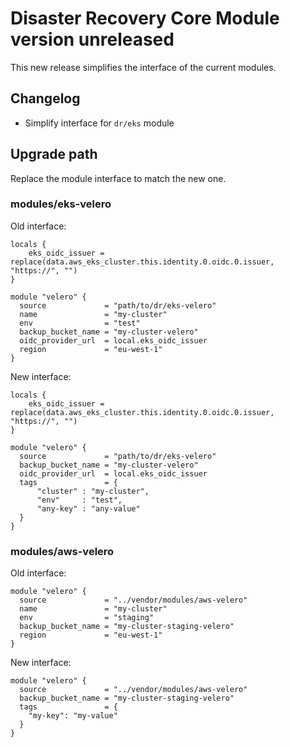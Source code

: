 # Disaster Recovery Core Module version unreleased

This new release simplifies the interface of the current modules.

## Changelog

- Simplify interface for `dr/eks` module

## Upgrade path

Replace the module interface to match the new one.

### modules/eks-velero

Old interface:

```hcl
locals {
    eks_oidc_issuer = replace(data.aws_eks_cluster.this.identity.0.oidc.0.issuer, "https://", "")
}

module "velero" {
  source             = "path/to/dr/eks-velero"
  name               = "my-cluster"
  env                = "test"
  backup_bucket_name = "my-cluster-velero"
  oidc_provider_url  = local.eks_oidc_issuer
  region             = "eu-west-1"
}
```

New interface:

```hcl
locals {
    eks_oidc_issuer = replace(data.aws_eks_cluster.this.identity.0.oidc.0.issuer, "https://", "")
}

module "velero" {
  source             = "path/to/dr/eks-velero"
  backup_bucket_name = "my-cluster-velero"
  oidc_provider_url  = local.eks_oidc_issuer
  tags               = {
      "cluster" : "my-cluster",
      "env"     : "test",
      "any-key" : "any-value"
  }
}
```

### modules/aws-velero

Old interface:

```hcl
module "velero" {
  source             = "../vendor/modules/aws-velero"
  name               = "my-cluster"
  env                = "staging"
  backup_bucket_name = "my-cluster-staging-velero"
  region             = "eu-west-1"
}
```

New interface:

```hcl
module "velero" {
  source             = "../vendor/modules/aws-velero"
  backup_bucket_name = "my-cluster-staging-velero"
  tags               = {
    "my-key": "my-value"
  }
}
```
